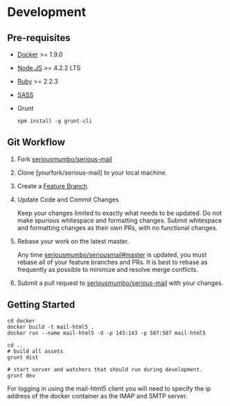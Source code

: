 # Development



## Pre-requisites

* [Docker](https://www.docker.com/docker-toolbox)  >= 1.9.0
* [Node.JS](https://nodejs.org/en/) >= 4.2.2 LTS
* [Ruby](https://www.ruby-lang.org/en/downloads/) >= 2.2.3
* [SASS](http://sass-lang.com/)

* Grunt

   ```
   npm install -g grunt-cli
   ```

## Git Workflow

1. Fork [seriousmumbo/serious-mail](http://github.com/seriousmumbo/serious-mail)
2. Clone [yourfork/serious-mail] to your local machine.
3. Create a [Feature Branch](https://www.atlassian.com/git/tutorials/comparing-workflows/feature-branch-workflow).
4. Update Code and Commit Changes

   Keep your changes limited to exactly what needs to be updated. Do not make spurious whitespace and formatting changes. Submit whitespace and formatting changes as their own PRs, with no functional changes.

5. Rebase your work on the latest master.

    Any time [seriousmumbo/seriousmail#master](http://github.com/seriousmumbo/seriousmail) is updated, you must rebase all of your feature branches and PRs. It is best to rebase as frequently as possible to minimize and resolve merge conflicts.

6. Submit a pull request to [seriousmumbo/serious-mail](http://github.com/seriousmumbo/serious-mail) with your changes.

## Getting Started
```
cd docker
docker build -t mail-html5 .
docker run --name mail-html5 -d -p 143:143 -p 587:587 mail-html5

cd ..
# build all assets
grunt dist

# start server and watchers that should run during development.
grunt dev
```

For logging in using the mail-html5 client you will need to specify the ip address of the docker
container as the IMAP and SMTP server.





